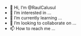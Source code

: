 - 👋 Hi, I’m @RaulCalusul
- 👀 I’m interested in ...
- 🌱 I’m currently learning ...
- 💞️ I’m looking to collaborate on ...
- 📫 How to reach me ...

<!---
RaulCalusul/RaulCalusul is a ✨ special ✨ repository because its `README.md` (this file) appears on your GitHub profile.
You can click the Preview link to take a look at your changes.
--->
